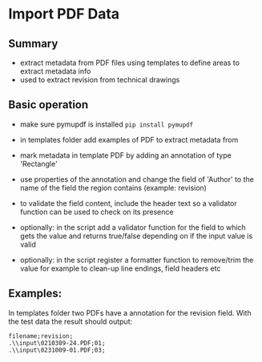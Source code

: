 # Import PDF Data 

## Summary

- extract metadata from PDF files using templates to define areas to extract metadata info
- used to extract revision from technical drawings

## Basic operation

- make sure pymupdf is installed
    `pip install pymupdf`
- in templates folder add examples of PDF to extract metadata from
- mark metadata in template PDF by adding an annotation of type 'Rectangle'
- use properties of the annotation and change the field of 'Author' to the name of the field the region contains (example: revision)
- to validate the field content, include the header text so a validator function can be used to check on its presence 

- optionally: in the script add a validator function for the field to which gets the value and returns true/false depending on if the input value is valid 
- optionally: in the script register a formatter function to remove/trim the value for example to clean-up line endings, field headers etc

## Examples:

In templates folder two PDFs have a annotation for the revision field.
With the test data the result should output:

```csv
filename;revision;
.\\input\0210309-24.PDF;01;
.\\input\0231009-01.PDF;03;
```
